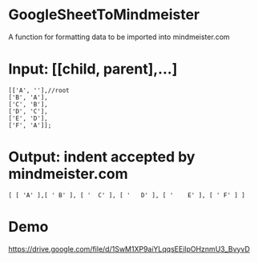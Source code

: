 # GoogleSheetToMindmeister
A function for formatting data to be imported into mindmeister.com

# Input: [[child, parent],...]

```
[['A', ''],//root
['B', 'A'],
['C', 'B'],
['D', 'C'],
['E', 'D'],
['F', 'A']];
```

# Output: indent accepted by mindmeister.com
`[ [ 'A' ],[ ' B' ], [ '  C' ], [ '   D' ], [ '    E' ], [ ' F' ] ]`

# Demo 
https://drive.google.com/file/d/1SwM1XP9aiYLqqsEEilpOHznmU3_BvyvD
